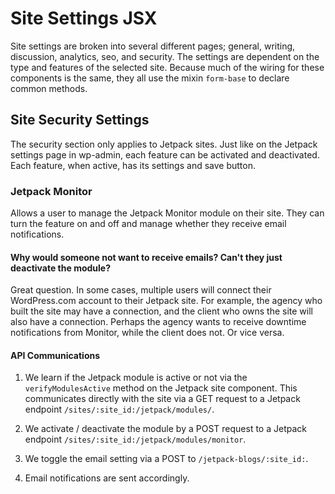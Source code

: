 Site Settings JSX
=================

Site settings are broken into several different pages; general, writing, discussion, analytics, seo, and security. The settings are dependent on the type and features of the selected site. Because much of the wiring for these components is the same, they all use the mixin `form-base` to declare common methods.

Site Security Settings
----------------------

The security section only applies to Jetpack sites. Just like on the Jetpack settings page in wp-admin, each feature can be activated and deactivated. Each feature, when active, has its settings and save button.

### Jetpack Monitor

Allows a user to manage the Jetpack Monitor module on their site. They can turn the feature on and off and manage whether they receive email notifications.

#### Why would someone not want to receive emails? Can't they just deactivate the module?

Great question. In some cases, multiple users will connect their WordPress.com account to their Jetpack site. For example, the agency who built the site may have a connection, and the client who owns the site will also have a connection. Perhaps the agency wants to receive downtime notifications from Monitor, while the client does not. Or vice versa.

#### API Communications

1. We learn if the Jetpack module is active or not via the `verifyModulesActive` method on the Jetpack site component. This communicates directly with the site via a GET request to a Jetpack endpoint `/sites/:site_id:/jetpack/modules/`.

2. We activate / deactivate the module by a POST request to a Jetpack endpoint `/sites/:site_id:/jetpack/modules/monitor`.

3. We toggle the email setting via a POST to `/jetpack-blogs/:site_id:`.

4. Email notifications are sent accordingly.
